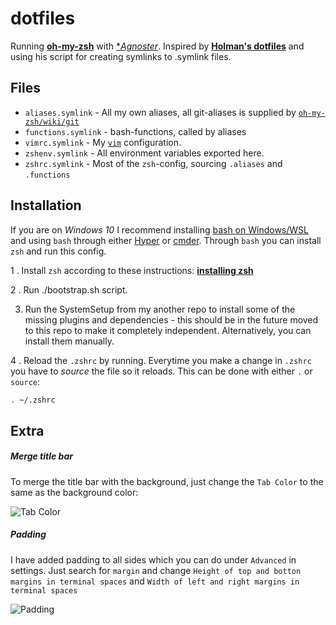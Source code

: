 # dotfiles

Running [**oh-my-zsh**](https://github.com/robbyrussell/oh-my-zsh) with [**Agnoster*](https://github.com/agnoster/agnoster-zsh-theme). 
Inspired by [**Holman's dotfiles**](https://github.com/holman/dotfiles) and using his script for creating symlinks to .symlink files.

## Files

* `aliases.symlink` - All my own aliases, all git-aliases is supplied by [`oh-my-zsh/wiki/git`](https://github.com/robbyrussell/oh-my-zsh/wiki/Plugin:git)
* `functions.symlink` - bash-functions, called by aliases
* `vimrc.symlink` - My [`vim`](https://en.wikipedia.org/wiki/Vim_(text_editor)) configuration.
* `zshenv.symlink` - All environment variables exported here.
* `zshrc.symlink` - Most of the `zsh`-config, sourcing `.aliases` and `.functions`

## Installation

If you are on _Windows 10_ I recommend installing [bash on Windows/WSL](https://msdn.microsoft.com/en-us/commandline/wsl/about) and using `bash` through either [Hyper](https://github.com/zeit/hyper) or [cmder](http://cmder.net/). Through `bash` you can install `zsh` and run this config.

1 . Install `zsh` according to these instructions: [**installing zsh**](https://github.com/robbyrussell/oh-my-zsh/wiki/Installing-ZSH)

2 . Run ./bootstrap.sh script.

3. Run the SystemSetup from my another repo to install some of the missing plugins and dependencies - this should be in the future moved to this repo to make it completely independent. Alternatively, you can install them manually.
 
4 . Reload the `.zshrc` by running. Everytime you make a change in `.zshrc` you have to _source_ the file so it reloads. This can be done with either `.` or `source`:

```bash
. ~/.zshrc
```

## Extra 

##### Merge title bar

To merge the title bar with the background, just change the `Tab Color` to the same as the background color:

![Tab Color](https://i.imgur.com/yqe8Z5Y.png)

##### Padding

I have added padding to all sides which you can do under `Advanced` in settings. Just search for `margin` and change `Height of top and botton margins in terminal spaces` and `Width of left and right margins in terminal spaces`

![Padding](https://i.imgur.com/ywslqBg.png)

